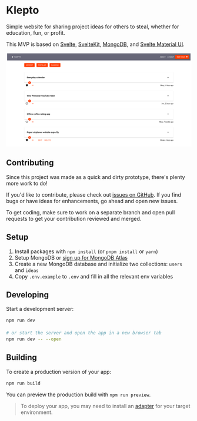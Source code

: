 # Klepto

Simple website for sharing project ideas for others to steal, whether for education, fun, or profit.

This MVP is based on [Svelte](https://svelte.dev), [SvelteKit](https://kit.svelte.dev),
[MongoDB](https://www.mongodb.com), and [Svelte Material UI](https://sveltematerialui.com).

![Klepto Screenshot](screenshot.png)

## Contributing

Since this project was made as a quick and dirty prototype, there's plenty more work to do!

If you'd like to contribute, please check out [issues on GitHub](https://github.com/wunderdogsw/klepto/issues). If you 
find bugs or have ideas for enhancements, go ahead and open new issues. 

To get coding, make sure to work on a separate branch and open pull requests to get your contribution reviewed and merged.
## Setup

1. Install packages with `npm install` (or `pnpm install` or `yarn`)
2. Setup MongoDB or [sign up for MongoDB Atlas](https://www.mongodb.com/cloud/atlas/register)
3. Create a new MongoDB database and initialize two collections: `users` and `ideas`
4. Copy `.env.example` to `.env` and fill in all the relevant env variables

## Developing

Start a development server:

```bash
npm run dev

# or start the server and open the app in a new browser tab
npm run dev -- --open
```

## Building

To create a production version of your app:

```bash
npm run build
```

You can preview the production build with `npm run preview`.

> To deploy your app, you may need to install an [adapter](https://kit.svelte.dev/docs/adapters) for your target environment.
